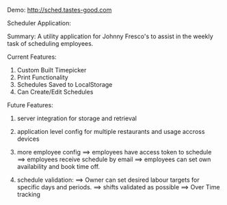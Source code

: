 Demo: <a href="http://sched.tastes-good.com">http://sched.tastes-good.com</a>
 
Scheduler Application:

Summary: A utility application for Johnny Fresco's to assist in the weekly task of scheduling employees.

Current Features:
1) Custom Built Timepicker
2) Print Functionality
3) Schedules Saved to LocalStorage
4) Can Create/Edit Schedules

Future Features:
1) server integration for storage and retrieval
2) application level config for multiple restaurants and usage accross devices
3) more employee config 
==>  employees have access token to schedule  
==> employees receive schedule by email
==> employees can set own availability and book time off.

4) schedule validation:
==> Owner can set desired labour targets for specific days and periods.
==> shifts validated as possible
==> Over Time tracking


